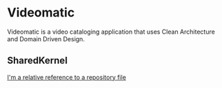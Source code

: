 # Videomatic

Videomatic is a video cataloging application that uses Clean Architecture and Domain Driven Design.

## SharedKernel


[I'm a relative reference to a repository file](src/Company.SharedKernel/README.md)